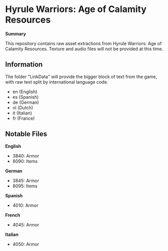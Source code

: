 # Hyrule Warriors: Age of Calamity Resources

**Summary**

This repository contains raw asset extractions from Hyrule Warriors: Age of Calamity Resources. Texture and audio files will not be provided at this time.

## Information

The folder "LinkData" will provide the bigger block of text from the game, with raw text split by international language code.

- en (English)
- es (Spanish)
- de (German)
- nl (Dutch)
- it (Italian)
- fr (France)

## Notable Files

**English**

- 3840: Armor
- 8090: Items

**German**

- 3845: Armor
- 8095: Items

**Spanish**

- 4010: Armor

**French**

- 4045: Armor

**Italian**

- 4050: Armor